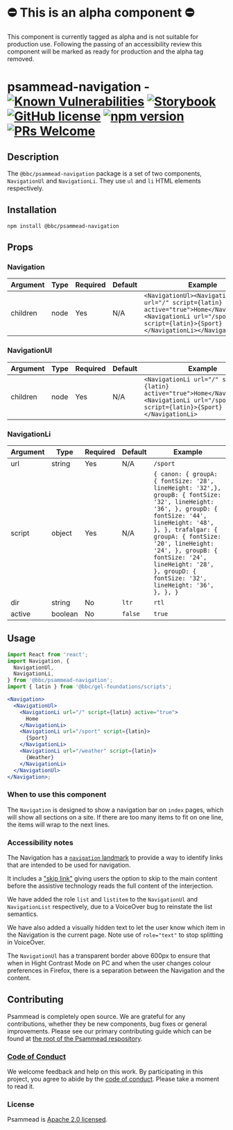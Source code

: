 # ⛔️ This is an alpha component ⛔️

This component is currently tagged as alpha and is not suitable for production use. Following the passing of an accessibility review this component will be marked as ready for production and the alpha tag removed.

# psammead-navigation - [![Known Vulnerabilities](https://snyk.io/test/github/bbc/psammead/badge.svg?targetFile=packages%2Fcomponents%2Fpsammead-navigation%2Fpackage.json)](https://snyk.io/test/github/bbc/psammead?targetFile=packages%2Fcomponents%2Fpsammead-navigation%2Fpackage.json) [![Storybook](https://raw.githubusercontent.com/storybooks/brand/master/badge/badge-storybook.svg?sanitize=true)](https://bbc.github.io/psammead/?path=/story/section-label--default) [![GitHub license](https://img.shields.io/badge/license-Apache%202.0-blue.svg)](https://github.com/bbc/psammead/blob/latest/LICENSE) [![npm version](https://img.shields.io/npm/v/@bbc/psammead-navigation.svg)](https://www.npmjs.com/package/@bbc/psammead-navigation) [![PRs Welcome](https://img.shields.io/badge/PRs-welcome-brightgreen.svg)](https://github.com/bbc/psammead/blob/latest/CONTRIBUTING.md)

## Description

The `@bbc/psammead-navigation` package is a set of two components, `NavigationUl` and `NavigationLi`. They use `ul` and `li` HTML elements respectively.

## Installation

`npm install @bbc/psammead-navigation`

## Props

### Navigation

<!-- prettier-ignore -->
| Argument | Type | Required | Default | Example |
| -------- | ---- | -------- | ------- | ------- |
| children | node | Yes      | N/A     | `<NavigationUl><NavigationLi url="/" script={latin} active="true">Home</NavigationLi><NavigationLi url="/sport" script={latin}>{Sport}</NavigationLi></NavigationUl>` |

### NavigationUl

<!-- prettier-ignore -->
| Argument | Type | Required | Default | Example |
| -------- | ---- | -------- | ------- | ------- |
| children | node | Yes      | N/A     | `<NavigationLi url="/" script={latin} active="true">Home</NavigationLi><NavigationLi url="/sport" script={latin}>{Sport}</NavigationLi>` |

### NavigationLi

<!-- prettier-ignore -->
| Argument | Type    | Required | Default | Example  |
| -------- | ------- | -------- | ------- | -------- |
| url      | string  | Yes      | N/A     | `/sport` |
| script   | object  | Yes      | N/A     |  `{ canon: { groupA: { fontSize: '28', lineHeight: '32',}, groupB: { fontSize: '32', lineHeight: '36', }, groupD: { fontSize: '44', lineHeight: '48', }, }, trafalgar: { groupA: { fontSize: '20', lineHeight: '24', }, groupB: { fontSize: '24', lineHeight: '28', }, groupD: { fontSize: '32', lineHeight: '36', }, }, }` |
| dir      | string  | No       | `ltr`   | `rtl`    |
| active   | boolean | No       | `false` | `true`   |

## Usage

```jsx
import React from 'react';
import Navigation, {
  NavigationUl,
  NavigationLi,
} from '@bbc/psammead-navigation';
import { latin } from '@bbc/gel-foundations/scripts';

<Navigation>
  <NavigationUl>
    <NavigationLi url="/" script={latin} active="true">
      Home
    </NavigationLi>
    <NavigationLi url="/sport" script={latin}>
      {Sport}
    </NavigationLi>
    <NavigationLi url="/weather" script={latin}>
      {Weather}
    </NavigationLi>
  </NavigationUl>
</Navigation>;
```

### When to use this component

The `Navigation` is designed to show a navigation bar on `index` pages, which will show all sections on a site. If there are too many items to fit on one line, the items will wrap to the next lines.

### Accessibility notes

The Navigation has a [`navigation` landmark](https://www.w3.org/TR/wai-aria-practices/examples/landmarks/navigation.html) to provide a way to identify links that are intended to be used for navigation.

It includes a ["skip link"](https://www.w3.org/TR/WCAG20-TECHS/G1.html) giving users the option to skip to the main content before the assistive technology reads the full content of the interjection.

We have added the role `list` and `listitem` to the `NavigationUl` and `NavigationList` respectively, due to a VoiceOver bug to reinstate the list semantics.

We have also added a visually hidden text to let the user know which item in the Navigation is the current page. Note use of `role="text"` to stop splitting in VoiceOver.

The `NavigationUl` has a transparent border above 600px to ensure that when in Hight Contrast Mode on PC and when the user changes colour preferences in Firefox, there is a separation between the Navigation and the content.

## Contributing

Psammead is completely open source. We are grateful for any contributions, whether they be new components, bug fixes or general improvements. Please see our primary contributing guide which can be found at [the root of the Psammead respository](https://github.com/bbc/psammead/blob/latest/CONTRIBUTING.md).

### [Code of Conduct](https://github.com/bbc/psammead/blob/latest/CODE_OF_CONDUCT.md)

We welcome feedback and help on this work. By participating in this project, you agree to abide by the [code of conduct](https://github.com/bbc/psammead/blob/latest/CODE_OF_CONDUCT.md). Please take a moment to read it.

### License

Psammead is [Apache 2.0 licensed](https://github.com/bbc/psammead/blob/latest/LICENSE).
